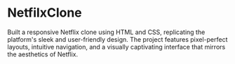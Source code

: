 # NetfilxClone
Built a responsive Netflix clone using HTML and CSS, replicating the platform's sleek and user-friendly design. The project features pixel-perfect layouts, intuitive navigation, and a visually captivating interface that mirrors the aesthetics of Netflix.
